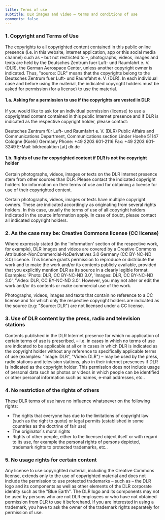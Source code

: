 ```yaml
---
title: Terms of use
subtitle: DLR images and video – terms and conditions of use
comments: false
---
```


### 1. Copyright and Terms of Use

The copyrights to all copyrighted content contained in this public online presence (i.e. in this website, internet application, app or this social media channel) such as – but not restricted to –, photographs, videos, images and texts are held by the Deutsches Zentrum fuer Luft- und Raumfahrt e. V. (DLR), the German Aerospace Center, unless another copyright owner is indicated. Thus, "source: DLR" means that the copyrights belong to the Deutsches Zentrum fuer Luft- und Raumfahrt e. V. (DLR). In each individual case and before using the material, the indicated copyright holders must be asked for permission (for a license) to use the material.

#### 1.a. Asking for a permission to use if the copyrights are vested in DLR

If you would like to ask for an individual permission (license) to use a copyrighted content contained in this public Internet presence and if DLR is indicated as the respective copyright holder, please contact:

Deutsches Zentrum für Luft- und Raumfahrt e. V. (DLR)
Public Affairs and Communications Department, Communications section
Linder Hoehe
51147 Cologne (Koeln)
Germany
Phone: +49 2203 601-2116
Fax: +49 2203 601-3249
E-Mail: bildredaktion [at] dlr.de

#### 1.b. Rights of use for copyrighted content if DLR is not the copyright holder

Certain photographs, videos, images or texts on the DLR Internet presence stem from other sources than DLR. Please contact the indicated copyright holders for information on their terms of use and for obtaining a license for use of their copyrighted content.

Certain photographs, videos, images or texts have multiple copyright owners. These are indicated accordingly as originating from several rights holders. In this case, usually the terms of use of all copyright holders indicated in the source information apply. In case of doubt, please contact all indicated copyright holders.

### 2. As the case may be: Creative Commons license (CC license)

Where expressly stated (in the 'information' section of the respective work, for example), DLR images and videos are covered by a Creative Commons Attribution-NonCommercial-NoDerivatives 3.0 Germany (CC BY-NC-ND 3.0) licence. This licence grants permission to reproduce or distribute the work and to make the work and/or its contents publicly available, provided that you explicitly mention DLR as its source in a clearly legible format. Examples: 'Photo: DLR, CC BY-NC-ND 3.0', 'Images: DLR, CC BY-NC-ND 3.0', 'Video: DLR, CC BY-NC-ND 3.0'. However, you may not alter or edit the work and/or its contents or make commercial use of the work.

Photographs, videos, images and texts that contain no reference to a CC license and for which only the respective copyright holders are indicated as the source (e.g: "Source: DLR") are not licensed under a CC license.

### 3. Use of DLR content by the press, radio and television stations

Contents published in the DLR Internet presence for which no application of certain terms of use is prescribed, – i.e. in cases in which no terms of use are indicated to be applicable at all or in cases in which DLR is indicated as the copyright holder without any reference to specifically applicable terms of use (examples: "Image: DLR", "Video: DLR") – may be used by the press, radio stations and television stations, also in their internet presences if DLR is indicated as the copyright holder. This permission does not include usage of personal data such as photos or videos in which people can be identified or other personal information such as names, e-mail addresses, etc..

### 4. No restriction of the rights of others

These DLR terms of use have no influence whatsoever on the following rights:
* The rights that everyone has due to the limitations of copyright law (such as the right to quote) or legal permits (established in some countries as the doctrine of fair use)
* The originator´s moral rights
* Rights of other people, either to the licensed object itself or with regard to its use, for example the personal rights of persons depicted, trademark rights to protected trademarks, etc..

### 5. No usage rights for certain content

Any license to use copyrighted material, including the Creative Commons license, extends only to the use of copyrighted material and does not include the permission to use protected trademarks – such as – the DLR logo and its components as well as other elements of the DLR corporate identity such as the "Blue Earth". The DLR logo and its components may not be used by persons who are not DLR employees or who have not obtained permission from DLR to use it beforehand. If you are interested in using a trademark, you have to ask the owner of the trademark rights separately for permission of use.
